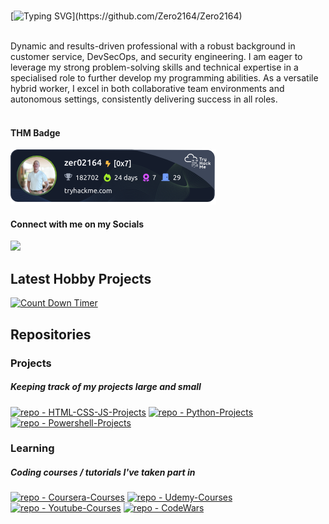 <br>

[![Typing SVG](https://readme-typing-svg.demolab.com?font=Fira+Code&pause=1000&color=F78C38&background=16FF2F00&multiline=true&width=435&height=70&lines=Hi+I'm+Kyle+(a.k.a.+Zero2164);Welcome+to+my+Github+space!)](https://github.com/Zero2164/Zero2164)

<br>
Dynamic and results-driven professional with a robust background in customer service, DevSecOps, and security engineering. I am eager to leverage my strong problem-solving skills and technical expertise in a specialised role to further develop my programming abilities. As a versatile hybrid worker, I excel in both collaborative team environments and autonomous settings, consistently delivering success in all roles. 
<br>
<br>

<!-- TryHackMe -->
#### THM Badge
![tryhackme stats](https://raw.githubusercontent.com/Zero2164/Zero2164/master/assets/thm_propic.png)


#### Connect with me on my Socials
<a href="https://www.linkedin.com/in/kyle-lamont-a72326152"><img src="https://img.shields.io/badge/LinkedIn-0077B5?style=for-the-badge&logo=linkedin&logoColor=white" /></a>




<h2>Latest Hobby Projects</h2>

[![Count Down Timer](https://img.shields.io/badge/Latest-Count_Down_Timer-orange?style=for-the-badge&logo=firebase&logoColor=white&color=orange)](https://github.com/Zero2164/HTML-CSS-JS-Projects/tree/main/countdown_timer) 



<!-- Repos -->
 <h2>Repositories</h2>


### Projects

##### Keeping track of my projects large and small

[![repo - HTML-CSS-JS-Projects](https://img.shields.io/badge/Repo-HTML_CSS_JS_Projects-100000?style=for-the-badge&logo=HTML5&logoColor=white&color=00C878)](https://github.com/Zero2164/HTML-CSS-JS-Projects)
[![repo - Python-Projects](https://img.shields.io/badge/Repo-Python_Projects-100000?style=for-the-badge&logo=Python&logoColor=white&color=00C878)](https://github.com/Zero2164/Python-Projects) 
[![repo - Powershell-Projects](https://img.shields.io/badge/Repo-Powershell_Projects-100000?style=for-the-badge&logo=Powershell&logoColor=white&color=00C878)](https://github.com/Zero2164/Powershell-Projects)


### Learning

##### Coding courses / tutorials I've taken part in
  
[![repo - Coursera-Courses](https://img.shields.io/badge/Repo-Coursera_Courses-100000?style=for-the-badge&logo=Coursera&logoColor=white&color=268694)](https://github.com/Zero2164/Coursera-Learning) 
[![repo - Udemy-Courses](https://img.shields.io/badge/Repo-Udemy_Courses-100000?style=for-the-badge&logo=Udemy&logoColor=white&color=268694)](https://github.com/Zero2164/Udemy-Learning)
[![repo - Youtube-Courses](https://img.shields.io/badge/Repo-Youtube_Courses-100000?style=for-the-badge&logo=Youtube&logoColor=white&color=268694)](https://github.com/Zero2164/Youtube-Learning)
[![repo - CodeWars](https://img.shields.io/badge/Repo-CodeWars_Challenges-100000?style=for-the-badge&logo=codewars&logoColor=white&color=268694)](https://github.com/Zero2164/codewars)
<br>


<!-- Icon Images provided by: https://www.flaticon.com/ -->
